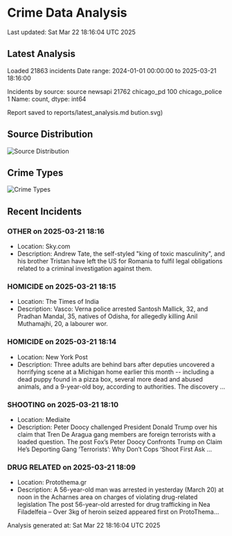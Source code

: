 # Crime Data Analysis
Last updated: Sat Mar 22 18:16:04 UTC 2025

## Latest Analysis

Loaded 21863 incidents
Date range: 2024-01-01 00:00:00 to 2025-03-21 18:16:00

Incidents by source:
source
newsapi           21762
chicago_pd          100
chicago_police        1
Name: count, dtype: int64

Report saved to reports/latest_analysis.md
bution.svg)

## Source Distribution
![Source Distribution](images/source_distribution.svg)

## Crime Types
![Crime Types](images/crime_types.svg)

## Recent Incidents

### OTHER on 2025-03-21 18:16
- Location: Sky.com
- Description: Andrew Tate, the self-styled "king of toxic masculinity", and his brother Tristan have left the US for Romania to fulfil legal obligations related to a criminal investigation against them.


### HOMICIDE on 2025-03-21 18:15
- Location: The Times of India
- Description: Vasco: Verna police arrested Santosh Mallick, 32, and Pradhan Mandal, 35, natives of Odisha, for allegedly killing Anil Muthamajhi, 20, a labourer wor.


### HOMICIDE on 2025-03-21 18:14
- Location: New York Post
- Description: Three adults are behind bars after deputies uncovered a horrifying scene at a Michigan home earlier this month -- including a dead puppy found in a pizza box, several more dead and abused animals, and a 9-year-old boy, according to authorities. The discovery …


### SHOOTING on 2025-03-21 18:10
- Location: Mediaite
- Description: Peter Doocy challenged President Donald Trump over his claim that Tren De Aragua gang members are foreign terrorists with a loaded question.
The post Fox’s Peter Doocy Confronts Trump on Claim He’s Deporting Gang ‘Terrorists’: Why Don’t Cops ‘Shoot First Ask …


### DRUG RELATED on 2025-03-21 18:09
- Location: Protothema.gr
- Description: A 56-year-old man was arrested in yesterday (March 20) at noon in the Acharnes area on charges of violating drug-related legislation
The post 56-year-old arrested for drug trafficking in Nea Filadelfeia – Over 3kg of heroin seized appeared first on ProtoThema…

Analysis generated at: Sat Mar 22 18:16:04 UTC 2025

